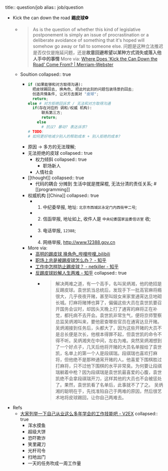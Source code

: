title:: question/job
alias:: job/question
  - Kick the can down the road **踢皮球⚽️**
    - > As is the question of whether this kind of legislative postponement is simply an issue of procrastination or a deliberate avoidance of something that it's hoped will somehow go away or fall to someone else.
      问题是这种立法推迟是否仅仅是拖延问题，还是**故意回避希望以某种方式消失或落入他人手中的事情**
      More via: [Where Does 'Kick the Can Down the Road' Come From? | Merriam-Webster](https://www.merriam-webster.com/words-at-play/kick-the-can-down-the-road-history-meaning)
    - Soultion
      collapsed:: true
      - ```python
        if (如果能够和对方取得沟通):
          把皮球踢回去, 换角色, 把此时此刻的问题包装场景扔回去;
          创造共情条件, 让对方去面对 "皮球";
          return;
        else # 对方拒绝回诉求 / 无法和对方取得沟通
          if(存在对应的 调和/权威 机构):
              联系第三方;
              return;
            else
              # 抗议? 暴动? 表达诉求?
        # TODO:
        # 如何更好地减少别人的帮助成本 + 别人拒绝的成本?
        ```
      - 原因 -> 多方的无法理解;
      - 无法拒绝的皮球
        collapsed:: true
        - 权力倾斜
          collapsed:: true
          - 职场新人
        - 人情社会
      - [[thought]]
        collapsed:: true
        - 代码的耦合 分摊到 生活中就是搅屎棍, 无法分清的责任关系; #[[programming]]
      - 权威机构 [[China]]
        collapsed:: true
        - 1. 中纪委举报, 地址: `北京市西城区永定门内西街甲二号`;
        - 2. 信函举报, 地址如上, 收件人是 `中央纪委国家监委信访室` 收;
        - 3. 电话举报, `12388`;
        - 4. 网络举报, http://www.12388.gov.cn
      - More via:
        - [高明的踢皮球 换角色_哔哩哔哩_bilibili](https://www.bilibili.com/video/BV1x44y157Ug/)
        - [职场上总是被踢皮球怎么办？ - 知乎](https://www.zhihu.com/question/532493738)
        - [工作中怎样防止踢皮球？ - netkiller - 知乎](https://zhuanlan.zhihu.com/p/137885307)
        - [反踢皮球妙解人生两难 - 知乎](https://zhuanlan.zhihu.com/p/567643659)
          collapsed:: true
          - > 解决两难之道，有一个高手，名叫吴炳湘，他的绝招是反踢皮球。袁世凯当总统后，发现手下一批高官麻将瘾很大，几乎夜夜开赌，甚至叫妓女来家里通宵达旦地砌长城。打麻将赌博也算了，偏偏这些大员在袁世凯要召开国务会议时，却因头天晚上打了通宵的麻将正在补觉，都托病不去开会。袁世凯非常生气，便将京师警察总监吴炳湘叫来，要他密查哪些官员在通宵达旦开赌。
            吴炳湘接到任务后，头都大了，因为这些开赌的大员不是总长便是次长，他根本得罪不起，但袁世凯的命令不得不听。吴炳湘夹在中间，左右为难。突然吴炳湘想到了一个好点子，几天后他将开赌的大员名单报给了袁世凯，名单上的第一个人是段祺瑞。段祺瑞也喜欢打麻将，但他绝不是那种通宵开赌的人。他喜爱下围棋胜过打麻将，只不过他下围棋的水平非常臭。为何要让段祺瑞躺着中枪？因为段祺瑞是袁世凯最喜爱的心腹，袁世凯绝不会拿段祺瑞开刀，这样其他的大员也不会被惩处了。果然，袁世凯看了名单后，此事就不了了之。
            吴炳湘的聪明在于，先找准陷自己于两难的原因，然后很艺术地将皮球踢回，让你自己两难去。
- Refs
  - [大家列举一下自己从业这么多年学会的工作技能吧 - V2EX](https://www.v2ex.com/t/673913)
    collapsed:: true
    - 浑水摸鱼
    - 超级大饼
    - 恐吓欺诈
    - 笑里藏刀
    - 光杆司令
    - 扫地出门
    - 一天的任务吹成一周工作量